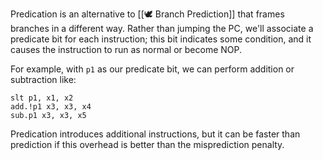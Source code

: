 Predication is an alternative to [[🕊️ Branch Prediction]] that frames branches in a different way. Rather than jumping the PC, we'll associate a predicate bit for each instruction; this bit indicates some condition, and it causes the instruction to run as normal or become NOP.

For example, with `p1` as our predicate bit, we can perform addition or subtraction like:
```
slt p1, x1, x2
add.!p1 x3, x3, x4
sub.p1 x3, x3, x5
```

Predication introduces additional instructions, but it can be faster than prediction if this overhead is better than the misprediction penalty.